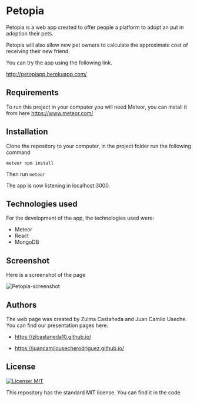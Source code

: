 # Petopia

Petopia is a web app created to offer people a platform to adopt an put in adoption their pets.

Petopia will also allow new pet owners to calculate the approximate cost of receiving their new friend.

You can try the app using the following link.

http://petopiapp.herokuapp.com/

## Requirements
To run this project in your computer you will need Meteor, you can install it from here https://www.meteor.com/

## Installation 
Clone the repository to your computer, in the project folder run the following command

`
meteor npm install
`

Then run
`
meteor
`

The app is now listening in localhost:3000.

## Technologies used
For the development of the app, the technologies used were:
- Meteor
- React
- MongoDB
## Screenshot 
Here is a screenshot of the page

<img src="https://i.imgur.com/iEwFuv1.png" alt="Petopia-screenshot">

## Authors
The web page was created by Zulma Castañeda and Juan Camilo Useche.
You can find our presentation pages here:

 - https://zlcastaneda10.github.io/

- https://juancamilousecherodriguez.github.io/

## License
[![License: MIT](https://img.shields.io/badge/License-MIT-yellow.svg)](https://opensource.org/licenses/MIT)

This repository has the standard MIT license. You can find it in the code
